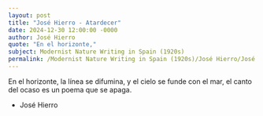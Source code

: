 ```yaml
---
layout: post
title: "José Hierro - Atardecer"
date: 2024-12-30 12:00:00 -0000
author: José Hierro
quote: "En el horizonte,"
subject: Modernist Nature Writing in Spain (1920s)
permalink: /Modernist Nature Writing in Spain (1920s)/José Hierro/José Hierro - Atardecer
---
```


En el horizonte,
la línea se difumina,
y el cielo se funde
con el mar,
el canto del ocaso
es un poema que se apaga.

- José Hierro

